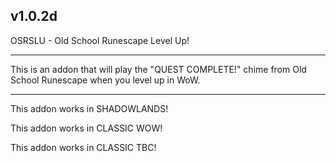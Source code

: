 v1.0.2d
 ------------------------------

OSRSLU - Old School Runescape Level Up!

 ------------------------------

This is an addon that will play the "QUEST COMPLETE!" chime from Old School Runescape when you level up in WoW.

 ------------------------------

This addon works in SHADOWLANDS!

This addon works in CLASSIC WOW!

This addon works in CLASSIC TBC!
